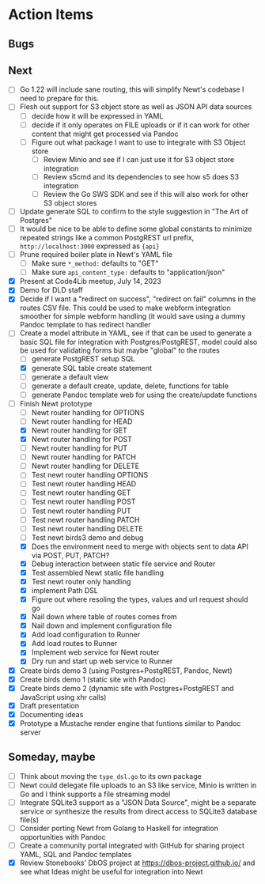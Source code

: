 
# Action Items

## Bugs

## Next

- [ ] Go 1.22 will include sane routing, this will simplify Newt's codebase I need to prepare for this.
- [ ] Flesh out support for S3 object store as well as JSON API data sources
    - [ ] decide how it will be expressed in YAML
    - [ ] decide if it only operates on FILE uploads or if it can work for other content that might get processed via Pandoc
    - [ ] Figure out what package I want to use to integrate with S3 Object store
        - [ ] Review Minio and see if I can just use it for S3 object store integration
        - [ ] Review s5cmd and its dependencies to see how s5 does S3 integration
        - [ ] Review the Go SWS SDK and see if this will also work for other S3 object stores
- [ ] Update generate SQL to confirm to the style suggestion in "The Art of Postgres"
- [ ] It would be nice to be able to define some global constants to minimize repeated strings like a common PostgREST url prefix, `http://localhost:3000` expressed as `{api}` 
- [ ] Prune required boiler plate in Newt's YAML file
    - [ ] Make sure `*_method:` defaults to "GET"
    - [ ] Make sure `api_content_type:` defaults to "application/json"
- [x] Present at Code4Lib meetup, July 14, 2023
- [x] Demo for DLD staff
- [x] Decide if I want a "redirect on success", "redirect on fail" columns in the routes CSV file. This could be used to make webform integration smoother for simple webform handling (it would save using a dummy Pandoc template to has redirect handler
- [ ] Create a model attribute in YAML, see if that can be used to generate a basic SQL file for integration with Postgres/PostgREST, model could also be used for validating forms but maybe "global" to the routes
    - [ ] generate PostgREST setup SQL
    - [x] generate SQL table create statement
    - [ ] generate a default view
    - [ ] generate a default create, update, delete, functions for table
    - [ ] generate Pandoc template web for using the create/update functions 
- [ ] Finish Newt prototype
    - [ ] Newt router handling for OPTIONS
    - [ ] Newt router handling for HEAD
    - [x] Newt router handling for GET
    - [x] Newt router handling for POST
    - [ ] Newt router handling for PUT
    - [ ] Newt router handling for PATCH
    - [ ] Newt router handling for DELETE
    - [ ] Test newt router handling OPTIONS
    - [ ] Test newt router handling HEAD
    - [ ] Test newt router handling GET
    - [ ] Test newt router handling POST
    - [ ] Test newt router handling PUT
    - [ ] Test newt router handling PATCH
    - [ ] Test newt router handling DELETE
    - [ ] Test newt birds3 demo and debug
    - [x] Does the environment need to merge with objects sent to data API via POST, PUT, PATCH?
    - [x] Debug interaction between static file service and Router
    - [x] Test assembled Newt static file handling
    - [x] Test newt router only handling
    - [x] implement Path DSL
    - [x] Figure out where resoling the types, values and url request should go
    - [x] Nail down where table of routes comes from
    - [x] Nail down and implement configuration file
    - [x] Add load configuration to Runner
    - [x] Add load routes to Runner
    - [x] Implement web service for Newt router
    - [x] Dry run and start up web service to Runner
- [x] Create birds demo 3 (using Postgres+PostgREST, Pandoc, Newt)
- [x] Create birds demo 1 (static site with Pandoc)
- [x] Create birds demo 2 (dynamic site with Postgres+PostgREST and JavaScript using xhr calls)
- [x] Draft presentation
- [x] Documenting ideas
- [x] Prototype a Mustache render engine that funtions similar to Pandoc server

## Someday, maybe

- [ ] Think about moving the `type_dsl.go` to its own package
- [ ] Newt could delegate file uploads to an S3 like service, Minio is written in Go and I think supports a file streaming model
- [ ] Integrate SQLite3 support as a "JSON Data Source", might be a separate service or synthesize the results from direct access to SQLite3 database file(s)
- [ ] Consider porting Newt from Golang to Haskell for integration opportunities with Pandoc
- [ ] Create a community portal integrated with GitHub for sharing project YAML, SQL and Pandoc templates
- [x] Review Stonebooks' DbOS project at https://dbos-project.github.io/ and see what Ideas might be useful for integration into Newt
